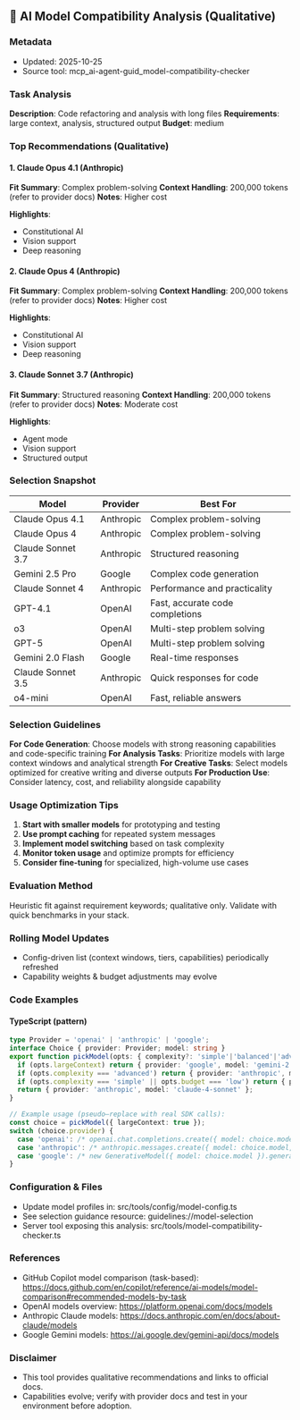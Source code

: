 ## 🤖 AI Model Compatibility Analysis (Qualitative)

### Metadata
- Updated: 2025-10-25
- Source tool: mcp_ai-agent-guid_model-compatibility-checker

### Task Analysis
**Description**: Code refactoring and analysis with long files
**Requirements**: large context, analysis, structured output
**Budget**: medium


### Top Recommendations (Qualitative)

#### 1. Claude Opus 4.1 (Anthropic)
**Fit Summary**: Complex problem-solving
**Context Handling**: 200,000 tokens (refer to provider docs)
**Notes**: Higher cost

**Highlights**:
- Constitutional AI
- Vision support
- Deep reasoning

#### 2. Claude Opus 4 (Anthropic)
**Fit Summary**: Complex problem-solving
**Context Handling**: 200,000 tokens (refer to provider docs)
**Notes**: Higher cost

**Highlights**:
- Constitutional AI
- Vision support
- Deep reasoning

#### 3. Claude Sonnet 3.7 (Anthropic)
**Fit Summary**: Structured reasoning
**Context Handling**: 200,000 tokens (refer to provider docs)
**Notes**: Moderate cost

**Highlights**:
- Agent mode
- Vision support
- Structured output


### Selection Snapshot

| Model | Provider | Best For |
|-------|----------|----------|
| Claude Opus 4.1 | Anthropic | Complex problem-solving |
| Claude Opus 4 | Anthropic | Complex problem-solving |
| Claude Sonnet 3.7 | Anthropic | Structured reasoning |
| Gemini 2.5 Pro | Google | Complex code generation |
| Claude Sonnet 4 | Anthropic | Performance and practicality |
| GPT-4.1 | OpenAI | Fast, accurate code completions |
| o3 | OpenAI | Multi-step problem solving |
| GPT-5 | OpenAI | Multi-step problem solving |
| Gemini 2.0 Flash | Google | Real-time responses |
| Claude Sonnet 3.5 | Anthropic | Quick responses for code |
| o4-mini | OpenAI | Fast, reliable answers |

### Selection Guidelines

**For Code Generation**: Choose models with strong reasoning capabilities and code-specific training
**For Analysis Tasks**: Prioritize models with large context windows and analytical strength
**For Creative Tasks**: Select models optimized for creative writing and diverse outputs
**For Production Use**: Consider latency, cost, and reliability alongside capability

### Usage Optimization Tips
1. **Start with smaller models** for prototyping and testing
2. **Use prompt caching** for repeated system messages
3. **Implement model switching** based on task complexity
4. **Monitor token usage** and optimize prompts for efficiency
5. **Consider fine-tuning** for specialized, high-volume use cases

### Evaluation Method
Heuristic fit against requirement keywords; qualitative only. Validate with quick benchmarks in your stack.

### Rolling Model Updates
- Config-driven list (context windows, tiers, capabilities) periodically refreshed
- Capability weights & budget adjustments may evolve

### Code Examples
#### TypeScript (pattern)
```ts
type Provider = 'openai' | 'anthropic' | 'google';
interface Choice { provider: Provider; model: string }
export function pickModel(opts: { complexity?: 'simple'|'balanced'|'advanced'; largeContext?: boolean; multimodal?: boolean; budget?: 'low'|'medium'|'high'; }): Choice {
  if (opts.largeContext) return { provider: 'google', model: 'gemini-2.5-pro' };
  if (opts.complexity === 'advanced') return { provider: 'anthropic', model: 'claude-4-opus' };
  if (opts.complexity === 'simple' || opts.budget === 'low') return { provider: 'openai', model: 'o4-mini' };
  return { provider: 'anthropic', model: 'claude-4-sonnet' };
}

// Example usage (pseudo—replace with real SDK calls):
const choice = pickModel({ largeContext: true });
switch (choice.provider) {
  case 'openai': /* openai.chat.completions.create({ model: choice.model, messages }) */ break;
  case 'anthropic': /* anthropic.messages.create({ model: choice.model, messages }) */ break;
  case 'google': /* new GenerativeModel({ model: choice.model }).generateContent(...) */ break;
}
```

### Configuration & Files
- Update model profiles in: src/tools/config/model-config.ts
- See selection guidance resource: guidelines://model-selection
- Server tool exposing this analysis: src/tools/model-compatibility-checker.ts

### References
- GitHub Copilot model comparison (task-based): https://docs.github.com/en/copilot/reference/ai-models/model-comparison#recommended-models-by-task
- OpenAI models overview: https://platform.openai.com/docs/models
- Anthropic Claude models: https://docs.anthropic.com/en/docs/about-claude/models
- Google Gemini models: https://ai.google.dev/gemini-api/docs/models

### Disclaimer
- This tool provides qualitative recommendations and links to official docs.
- Capabilities evolve; verify with provider docs and test in your environment before adoption.
